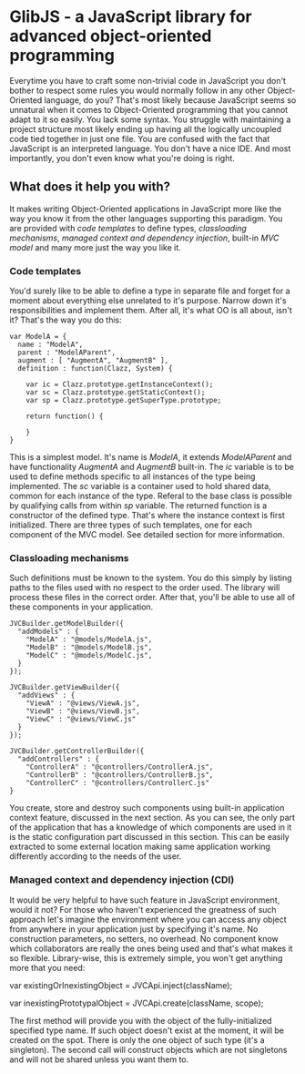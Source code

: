 # GlibJS - a JavaScript library for advanced object-oriented programming

Everytime you have to craft some non-trivial code in JavaScript you don't bother to respect some rules you would normally follow in any other Object-Oriented language, do you? That's most likely because JavaScript seems so unnatural when it comes to Object-Oriented programming that you cannot adapt to it so easily. You lack some syntax. You struggle with maintaining a project structure most likely ending up having all the logically uncoupled code tied together in just one file. You are confused with the fact that JavaScript is an interpreted language. You don't have a nice IDE. And most importantly, you don't even know what you're doing is right.

## What does it help you with?
It makes writing Object-Oriented applications in JavaScript more like the way you know it from the other languages supporting this paradigm. You are provided with *code templates* to define types, *classloading mechanisms*, *managed context and dependency injection*, built-in *MVC model* and many more just the way you like it.

### Code templates
You'd surely like to be able to define a type in separate file and forget for a moment about everything else unrelated to it's purpose. Narrow down it's responsibilities and implement them. After all, it's what OO is all about, isn't it? That's the way you do this:  

```
var ModelA = {    
  name : "ModelA",  
  parent : "ModelAParent",  
  augment : [ "AugmentA", "AugmentB" ],  
  definition : function(Clazz, System) {  
    
    var ic = Clazz.prototype.getInstanceContext();
    var sc = Clazz.prototype.getStaticContext();  
    var sp = Clazz.prototype.getSuperType.prototype;  
  
    return function() {  
    
    }  
}
```

This is a simplest model. It's name is _ModelA_, it extends _ModelAParent_ and have functionality _AugmentA_ and _AugmentB_ built-in. The _ic_ variable is to be used to define methods specific to all instances of the type being implemented. The _sc_ variable is a container used to hold shared data, common for each instance of the type. Referal to the base class is possible by qualifying calls from within _sp_ variable. The returned function is a constructor of the defined type. That's where the instance context is first initialized. There are three types of such templates, one for each component of the MVC model. See detailed section for more information.

### Classloading mechanisms
Such definitions must be known to the system. You do this simply by listing paths to the files used with no respect to the order used. The library will process these files in the correct order. After that, you'll be able to use all of these components in your application.

```
JVCBuilder.getModelBuilder({
  "addModels" : {	
    "ModelA" : "@models/ModelA.js",	
    "ModelB" : "@models/ModelB.js",	
    "ModelC" : "@models/ModelC.js",	
  }
});	

JVCBuilder.getViewBuilder({
  "addViews" : {
    "ViewA" : "@views/ViewA.js",
    "ViewB" : "@views/ViewB.js",
    "ViewC" : "@views/ViewC.js"
  }
});

JVCBuilder.getControllerBuilder({
  "addControllers" : {
    "ControllerA" : "@controllers/ControllerA.js",
    "ControllerB" : "@controllers/ControllerB.js",
    "ControllerC" : "@controllers/ControllerC.js"
}
```

You create, store and destroy such components using built-in application context feature, discussed in the next section. As you can see, the only part of the application that has a knowledge of which components are used in it is the static configuration part discussed in this section. This can be easily extracted to some external location making same application working differently according to the needs of the user.

### Managed context and dependency injection (CDI)
It would be very helpful to have such feature in JavaScript environment, would it not? For those who haven't experienced the greatness of such approach let's imagine the environment where you can access any object from anywhere in your application just by specifying it's name. No construction parameters, no setters, no overhead. No component know which collaborators are really the ones being used and that's what makes it so flexible. Library-wise, this is extremely simple, you won't get anything more that you need:

  var existingOrInexistingObject = JVCApi.inject(className);
  
  var inexistingPrototypalObject = JVCApi.create(className, scope);

The first method will provide you with the object of the fully-initialized specified type name. If such object doesn't exist at the moment, it will be created on the spot. There is only the one object of such type (it's a singleton). The second call will construct objects which are not singletons and will not be shared unless you want them to.






